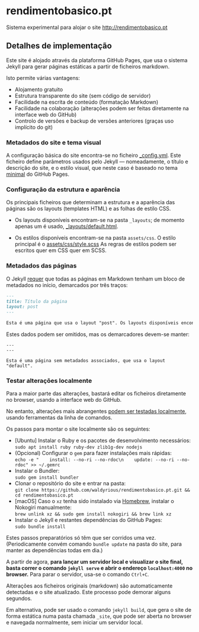 # rendimentobasico.pt

Sistema experimental para alojar o site http://rendimentobasico.pt

## Detalhes de implementação

Este site é alojado através da plataforma GitHub Pages, que usa o sistema Jekyll para gerar páginas estáticas a partir de ficheiros markdown.

Isto permite várias vantagens:
* Alojamento gratuito
* Estrutura transparente do site (sem código de servidor)
* Facilidade na escrita de conteúdo (formatação Markdown)
* Facilidade na colaboração (alterações podem ser feitas diretamente na interface web do GitHub)
* Controlo de versões e backup de versões anteriores (graças uso implícito do git)

### Metadados do site e tema visual

A configuração básica do site encontra-se no ficheiro [\_config.yml](https://github.com/waldyrious/rendimentobasico.pt/blob/master/_config.yml).
Este ficheiro define parâmetros usados pelo Jekyll — nomeadamente, o título e descrição do site, e o estilo visual,
que neste caso é baseado no tema [minimal](https://github.com/pages-themes/minimal) do GitHub Pages.

### Configuração da estrutura e aparência

Os principais ficheiros que determinam a estrutura e a aparência das páginas são os layouts (templates HTML) e as folhas de estilo CSS.

* Os layouts disponíveis encontram-se na pasta `_layouts`; de momento apenas um é usado, [_layouts/default.html](https://github.com/waldyrious/rendimentobasico.pt/blob/master/_layouts/default.html).

* Os estilos disponíveis encontram-se na pasta `assets/css`. O estilo principal é o [assets/css/style.scss](https://github.com/waldyrious/rendimentobasico.pt/blob/master/assets/css/style.scss)
  As regras de estilos podem ser escritos quer em CSS quer em SCSS.

### Metadados das páginas

O Jekyll [requer](https://help.github.com/articles/configuring-jekyll/#front-matter-is-required)
que todas as páginas em Markdown tenham um bloco de metadados no início, demarcados por três traços:

```markdown
---
title: Título da página
layout: post
---

Esta é uma página que usa o layout "post". Os layouts disponíveis encontram-se na pasta `_layouts`.
```

Estes dados podem ser omitidos, mas os demarcadores devem-se manter:

```
---
---

Esta é uma página sem metadados associados, que usa o layout "default".
```

### Testar alterações localmente

Para a maior parte das alterações, bastará editar os ficheiros diretamente no browser,
usando a interface web do GitHub.

No entanto, alterações mais abrangentes
[podem ser testadas localmente](https://help.github.com/articles/setting-up-your-github-pages-site-locally-with-jekyll/),
usando ferramentas da linha de comandos.

Os passos para montar o site localmente são os seguintes:

* [Ubuntu] Instalar o Ruby e os pacotes de desenvolvimento necessários:  
  `sudo apt install ruby ruby-dev zlib1g-dev nodejs`
* (Opcional) Configurar o `gem` para fazer instalações mais rápidas:  
  `echo -e "    install: --no-ri --no-rdoc\n    update: --no-ri --no-rdoc" >> ~/.gemrc`
* Instalar o Bundler:  
  `sudo gem install bundler`
* Clonar o repositório do site e entrar na pasta:  
  `git clone https://github.com/waldyrious/rendimentobasico.pt.git && cd rendimentobasico.pt`
* [macOS] Caso o `xz` tenha sido instalado via [Homebrew](https://brew.sh/),
  instalar o Nokogiri manualmente:  
  `brew unlink xz && sudo gem install nokogiri && brew link xz`
* Instalar o Jekyll e restantes dependências do GitHub Pages:  
  `sudo bundle install`

Estes passos preparatórios só têm que ser corridos uma vez.
(Periodicamente convém comando `bundle update` na pasta do site,
para manter as dependências todas em dia.)

A partir de agora, **para lançar um servidor local e visualizar o site final,
basta correr o comando `jekyll serve`
e abrir o endereço `localhost:4000` no browser.**
Para parar o servidor, usa-se o comando `Ctrl+C`.

Alterações aos ficheiros originais (markdown) são automaticamente detectadas e o site atualizado.
Este processo pode demorar alguns segundos.

Em alternativa, pode ser usado o comando `jekyll build`,
que gera o site de forma estática numa pasta chamada `_site`,
que pode ser aberta no browser e navegada normalmente,
sem iniciar um servidor local.
